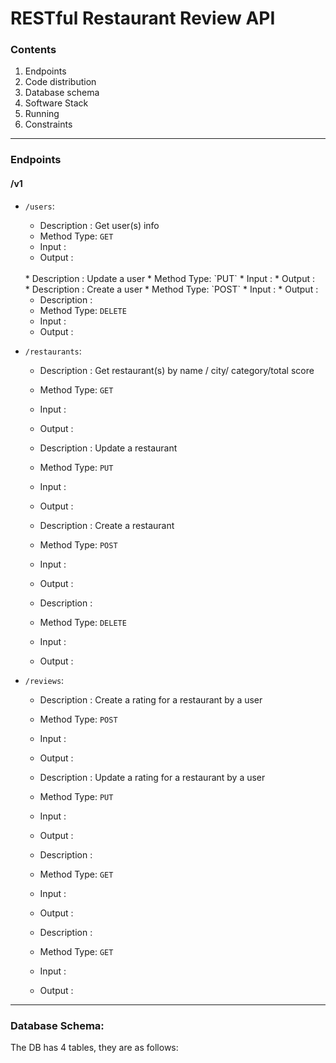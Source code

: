 # RESTful Restaurant Review API
### Contents
1. Endpoints
2. Code distribution
3. Database schema
4. Software Stack
5. Running
6. Constraints

----

### Endpoints
#### /v1
* `/users`:

  * Description : Get user(s) info
  * Method Type: `GET`
  * Input :
  * Output :
  </br>
  * Description : Update a user
  * Method Type: `PUT`
  * Input :
  * Output :    
  </br>
  * Description : Create a user
  * Method Type: `POST`
  * Input :
  * Output :

  * Description :
  * Method Type: `DELETE`
  * Input :
  * Output :


* `/restaurants`:

  * Description : Get restaurant(s) by name / city/ category/total score
  * Method Type: `GET`
  * Input :
  * Output :

  * Description : Update a restaurant
  * Method Type: `PUT`
  * Input :
  * Output :    

  * Description : Create a restaurant
  * Method Type: `POST`
  * Input :
  * Output :

  * Description :
  * Method Type: `DELETE`
  * Input :
  * Output :


* `/reviews`:
  * Description : Create a rating for a restaurant by a user
  * Method Type: `POST`
  * Input :
  * Output :

  * Description : Update a rating for a restaurant by a user
  * Method Type: `PUT`
  * Input :
  * Output :    

  * Description :
  * Method Type: `GET`
  * Input :
  * Output :

  * Description :
  * Method Type: `GET`
  * Input :
  * Output :

-----

### Database Schema:
The DB has 4 tables, they are as follows:
